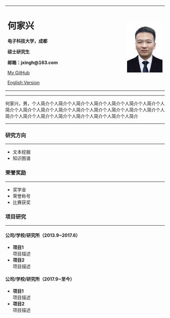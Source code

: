 <div>
<table border="0">
  <tr>
    <td width="75%">
      <h1>何家兴</h1>
      <p><b>电子科技大学，成都</b></p>
      <p><b>硕士研究生</b></p>
      <p><b>邮箱：jxingh@163.com</b></p>
      <p><a href="https://github.com/jxingh">My GitHub</a></p>
      <p><a href="/index-en.html">English Version</a></p>
    </td>
    <td width="25%">
      <img src="/jxingh.jpg" width="100%">
    </td>
  </tr>
</table>
</div>

---

何家兴，男，个人简介个人简介个人简介个人简介个人简介个人简介个人简介个人简介个人简介个人简介个人简介个人简介个人简介个人简介个人简介个人简介个人简介个人简介个人简介个人简介个人简介个人简介个人简介个人简介

---

### 研究方向
---

- 文本挖掘
- 知识图谱

### 荣誉奖励
---

- 奖学金
- 荣誉称号
- 比赛获奖

### 项目研究
---

#### 公司/学校/研究所（2013.9~2017.6）
- **项目1**  
项目描述
- **项目2**  
项目描述

#### 公司/学校/研究所（2017.9~至今）
- **项目1**  
项目描述
- **项目2**  
项目描述
